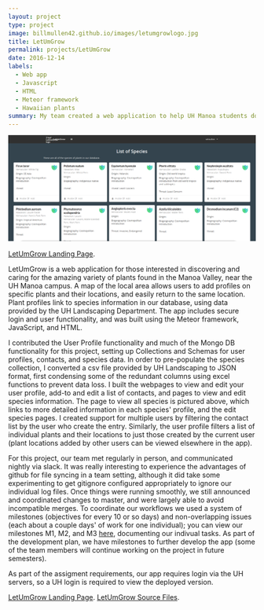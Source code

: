 ```yaml
---
layout: project
type: project
image: billmullen42.github.io/images/letumgrowlogo.jpg
title: LetUmGrow
permalink: projects/LetUmGrow
date: 2016-12-14
labels:
  - Web app
  - Javascript
  - HTML
  - Meteor framework
  - Hawaiian plants
summary: My team created a web application to help UH Manoa students document and care for the plants in their area.
---
```


<img class="ui medium right floated rounded image" src="/images/Species Database.png">

[LetUmGrow Landing Page](https://letumgrow.github.io/).

LetUmGrow is a web application for those interested in discovering and caring for the amazing variety of plants found in the Manoa Valley, near the UH Manoa campus. A map of the local area allows users to add profiles on specific plants and their locations, and easily return to the same location. Plant profiles link to species information in our database, using data provided by the UH Landscaping Department. The app includes secure login and user functionality, and was built using the Meteor framework, JavaScript, and HTML.

I contributed the User Profile functionality and much of the Mongo DB functionality for this project, setting up Collections and Schemas for user profiles, contacts, and species data. In order to pre-populate the species collection, I converted a csv file provided by UH Landscaping to JSON format, first condensing some of the redundant columns using excel functions to prevent data loss. I built the webpages to view and edit your user profile, add-to and edit a list of contacts, and pages to view and edit species information. The page to view all species is pictured above, which links to more detailed information in each species' profile, and the edit species pages. I created support for multiple users by filtering the contact list by the user who create the entry. Similarly, the user profile filters a list of individual plants and their locations to just those created by the current user (plant locations added by other users can be viewed elsewhere in the app).

For this project, our team met regularly in person, and communicated nightly via slack. It was really interesting to experience the advantages of github for file syncing in a team setting, although it did take some experimenting to get gitignore configured appropriately to ignore our individual log files. Once things were running smoothly, we still announced and coordinated changes to master, and were largely able to avoid incompatible merges. To coordinate our workflows we used a system of milestones (objectives for every 10 or so days) and non-overlapping issues (each about a couple days' of work for one individual); you can view our milestones M1, M2, and M3 [here](https://github.com/LetUmGrow/LetUmGrow/projects), documenting our indivual tasks. As part of the development plan, we have milestones to further develop the app (some of the team members will continue working on the project in future semesters).

As part of the assigment requirements, our app requires login via the UH servers, so a UH login is required to view the deployed version.

[LetUmGrow Landing Page](https://letumgrow.github.io/).
[LetUmGrow Source Files](https://github.com/LetUmGrow/LetUmGrow).